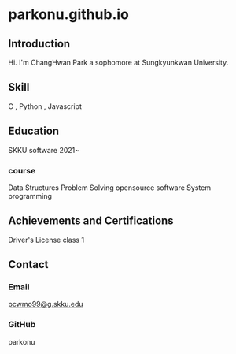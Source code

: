 # parkonu.github.io

## Introduction

Hi. I'm ChangHwan Park a sophomore at Sungkyunkwan University.

## Skill

C , Python , Javascript

## Education

SKKU software 2021~

### course
Data Structures
Problem Solving
opensource software
System programming

## Achievements  and  Certifications

Driver's License class 1

## Contact

### Email

pcwmo99@g.skku.edu

### GitHub

parkonu

